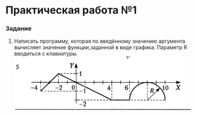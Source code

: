 # Практическая работа №1
### Задание
1. Написать программу, которая по введённому значению аргумента вычисляет значение функции,заданной в виде графика. Параметр R вводиться с клавиатуры.
![image](./2023-11-02_10-43-50.png)
